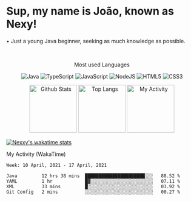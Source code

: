 <h1>Sup, my name is João, known as Nexy!</h1>
<p>• Just a young Java beginner, seeking as much knowledge as possible.</p>

  <br>
  <p align="center">Most used Languages</p>
  <p align="center">
    <img alt="Java" src="https://img.shields.io/badge/java-%23ED8B00.svg?&style=for-the-badge&logo=java&logoColor=white"/>
    <img alt="TypeScript" src="https://img.shields.io/badge/typescript%20-%23007ACC.svg?&style=for-the-badge&logo=typescript&logoColor=white"/>
    <img alt="JavaScript" src="https://img.shields.io/badge/javascript%20-%23323330.svg?&style=for-the-badge&logo=javascript&logoColor=%23F7DF1E"/>
    <img alt="NodeJS" src="https://img.shields.io/badge/node.js%20-%2343853D.svg?&style=for-the-badge&logo=node.js&logoColor=white"/>
    <img alt="HTML5" src="https://img.shields.io/badge/html5%20-%23E34F26.svg?&style=for-the-badge&logo=html5&logoColor=white"/>
    <img alt="CSS3" src="https://img.shields.io/badge/css3%20-%231572B6.svg?&style=for-the-badge&logo=css3&logoColor=white"/>
  </p>

<p align="center">
  <img alt= "Github Stats" src= "https://github-readme-stats.vercel.app/api?username=nexxyy&show_icons=true&theme=gotham&hide_title=true" height="125px">
  <img alt= "Top Langs" src="https://github-readme-stats.vercel.app/api/top-langs/?username=Nexxyy&theme=gotham" height="125px">
  <img alt= "My Activity" src="https://github-readme-stats.vercel.app/api/wakatime?username=Nexy1211&theme=gotham" height="125px">
</p>  

[![Nexxy's wakatime stats](https://github-readme-stats.vercel.app/api/wakatime?username=Nexy1211&theme=gotham)](https://github.com/anuraghazra/github-readme-stats)

My Activity (WakaTime)
<!--START_SECTION:waka-->
```text
Week: 10 April, 2021 - 17 April, 2021

Java         12 hrs 38 mins  ██████████████████████░░░   88.52 % 
YAML         1 hr            █▓░░░░░░░░░░░░░░░░░░░░░░░   07.11 % 
XML          33 mins         █░░░░░░░░░░░░░░░░░░░░░░░░   03.92 % 
Git Config   2 mins          ░░░░░░░░░░░░░░░░░░░░░░░░░   00.27 % 
```
<!--END_SECTION:waka-->
